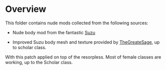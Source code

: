 # Overview

This folder contains nude mods collected from the following sources:

- Nude body mod from the fantastic [Suzu](https://www.undertow.club/downloads/authors/suzu-%E9%88%B4.26775/)

- Improved Suzu body mesh and texture provided by [TheGreateSage](https://discord.com/channels/524568440254627850/1076494891204493322), up to scholar class.

With this patch applied on top of the resorpless. Most of female classes are working, up to the Scholar class.

